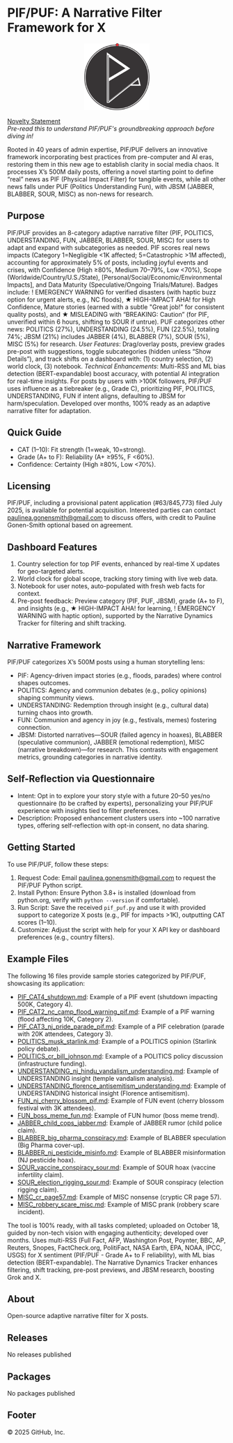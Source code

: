 # PIF/PUF: A Narrative Filter Framework for X

<p align="center">
  <a href="README.md" target="_blank">
    <img src="PIF_PUF_Wynn_Logo.png" width="150" alt="PIF/PUF Logo"/>
  </a>
</p>

[Novelty Statement](./NOVELTY_STATEMENT.md)  
*Pre-read this to understand PIF/PUF's groundbreaking approach before diving in!*

Rooted in 40 years of admin expertise, PIF/PUF delivers an innovative framework incorporating best practices from pre-computer and AI eras, restoring them in this new age to establish clarity in social media chaos. It processes X’s 500M daily posts, offering a novel starting point to define “real” news as PIF (Physical Impact Filter) for tangible events, while all other news falls under PUF (Politics Understanding Fun), with JBSM (JABBER, BLABBER, SOUR, MISC) as non-news for research.

## Purpose
PIF/PUF provides an 8-category adaptive narrative filter (PIF, POLITICS, UNDERSTANDING, FUN, JABBER, BLABBER, SOUR, MISC) for users to adapt and expand with subcategories as needed. PIF scores real news impacts (Category 1=Negligible <1K affected; 5=Catastrophic >1M affected), accounting for approximately 5% of posts, including joyful events and crises, with Confidence (High ≥80%, Medium 70–79%, Low <70%), Scope (Worldwide/Country/U.S./State), [Personal/Social/Economic/Environmental Impacts], and Data Maturity (Speculative/Ongoing Trials/Mature). Badges include: ! EMERGENCY WARNING for verified disasters (with haptic buzz option for urgent alerts, e.g., NC floods), ★ HIGH-IMPACT AHA! for High Confidence, Mature stories (earned with a subtle "Great job!" for consistent quality posts), and ★ MISLEADING with “BREAKING: Caution” (for PIF, unverified within 6 hours, shifting to SOUR if untrue). PUF categorizes other news: POLITICS (27%), UNDERSTANDING (24.5%), FUN (22.5%), totaling 74%; JBSM (21%) includes JABBER (4%), BLABBER (7%), SOUR (5%), MISC (5%) for research. *User Features*: Drag/overlay posts, preview grades pre-post with suggestions, toggle subcategories (hidden unless “Show Details”), and track shifts on a dashboard with: (1) country selection, (2) world clock, (3) notebook. *Technical Enhancements*: Multi-RSS and ML bias detection (BERT-expandable) boost accuracy, with potential AI integration for real-time insights. For posts by users with >100K followers, PIF/PUF uses influence as a tiebreaker (e.g., Grade C), prioritizing PIF, POLITICS, UNDERSTANDING, FUN if intent aligns, defaulting to JBSM for harm/speculation. Developed over months, 100% ready as an adaptive narrative filter for adaptation.

## Quick Guide
- CAT (1–10): Fit strength (1=weak, 10=strong).
- Grade (A+ to F): Reliability (A+ ≥95%, F <60%).
- Confidence: Certainty (High ≥80%, Low <70%).

## Licensing
PIF/PUF, including a provisional patent application (#63/845,773) filed July 2025, is available for potential acquisition. Interested parties can contact paulinea.gonensmith@gmail.com to discuss offers, with credit to Pauline Gonen-Smith optional based on agreement.

## Dashboard Features
1. Country selection for top PIF events, enhanced by real-time X updates for geo-targeted alerts.
2. World clock for global scope, tracking story timing with live web data.
3. Notebook for user notes, auto-populated with fresh web facts for context.
4. Pre-post feedback: Preview category (PIF, PUF, JBSM), grade (A+ to F), and insights (e.g., ★ HIGH-IMPACT AHA! for learning, ! EMERGENCY WARNING with haptic option), supported by the Narrative Dynamics Tracker for filtering and shift tracking.

## Narrative Framework
PIF/PUF categorizes X’s 500M posts using a human storytelling lens:
- PIF: Agency-driven impact stories (e.g., floods, parades) where control shapes outcomes.
- POLITICS: Agency and communion debates (e.g., policy opinions) shaping community views.
- UNDERSTANDING: Redemption through insight (e.g., cultural data) turning chaos into growth.
- FUN: Communion and agency in joy (e.g., festivals, memes) fostering connection.
- JBSM: Distorted narratives—SOUR (failed agency in hoaxes), BLABBER (speculative communion), JABBER (emotional redemption), MISC (narrative breakdown)—for research. This contrasts with engagement metrics, grounding categories in narrative identity.

## Self-Reflection via Questionnaire
- Intent: Opt in to explore your story style with a future 20–50 yes/no questionnaire (to be crafted by experts), personalizing your PIF/PUF experience with insights tied to filter preferences.
- Description: Proposed enhancement clusters users into ~100 narrative types, offering self-reflection with opt-in consent, no data sharing.

## Getting Started
To use PIF/PUF, follow these steps:
1. Request Code: Email paulinea.gonensmith@gmail.com to request the PIF/PUF Python script.
2. Install Python: Ensure Python 3.8+ is installed (download from python.org, verify with `python --version` if comfortable).
3. Run Script: Save the received `pif_puf.py` and use it with provided support to categorize X posts (e.g., PIF for impacts >1K), outputting CAT scores (1–10).
4. Customize: Adjust the script with help for your X API key or dashboard preferences (e.g., country filters).

## Example Files
The following 16 files provide sample stories categorized by PIF/PUF, showcasing its application:
- [PIF_CAT4_shutdown.md](./PIF_CAT4_shutdown.md): Example of a PIF event (shutdown impacting 500K, Category 4).
- [PIF_CAT2_nc_camp_flood_warning_pif.md](./PIF_CAT2_nc_camp_flood_warning_pif.md): Example of a PIF warning (flood affecting 10K, Category 2).
- [PIF_CAT3_nj_pride_parade_pif.md](./PIF_CAT3_nj_pride_parade_pif.md): Example of a PIF celebration (parade with 20K attendees, Category 3).
- [POLITICS_musk_starlink.md](./POLITICS_musk_starlink.md): Example of a POLITICS opinion (Starlink policy debate).
- [POLITICS_cr_bill_johnson.md](./POLITICS_cr_bill_johnson.md): Example of a POLITICS policy discussion (infrastructure funding).
- [UNDERSTANDING_nj_hindu_vandalism_understanding.md](./UNDERSTANDING_nj_hindu_vandalism_understanding.md): Example of UNDERSTANDING insight (temple vandalism analysis).
- [UNDERSTANDING_florence_antisemitism_understanding.md](./UNDERSTANDING_florence_antisemitism_understanding.md): Example of UNDERSTANDING historical insight (Florence antisemitism).
- [FUN_nj_cherry_blossom_pif.md](./FUN_nj_cherry_blossom_pif.md): Example of FUN event (cherry blossom festival with 3K attendees).
- [FUN_boss_meme_fun.md](./FUN_boss_meme_fun.md): Example of FUN humor (boss meme trend).
- [JABBER_child_cops_jabber.md](./JABBER_child_cops_jabber.md): Example of JABBER rumor (child police claim).
- [BLABBER_big_pharma_conspiracy.md](./BLABBER_big_pharma_conspiracy.md): Example of BLABBER speculation (Big Pharma cover-up).
- [BLABBER_nj_pesticide_misinfo.md](./BLABBER_nj_pesticide_misinfo.md): Example of BLABBER misinformation (NJ pesticide hoax).
- [SOUR_vaccine_conspiracy_sour.md](./SOUR_vaccine_conspiracy_sour.md): Example of SOUR hoax (vaccine infertility claim).
- [SOUR_election_rigging_sour.md](./SOUR_election_rigging_sour.md): Example of SOUR conspiracy (election rigging claim).
- [MISC_cr_page57.md](./MISC_cr_page57.md): Example of MISC nonsense (cryptic CR page 57).
- [MISC_robbery_scare_misc.md](./MISC_robbery_scare_misc.md): Example of MISC prank (robbery scare incident).

The tool is 100% ready, with all tasks completed; uploaded on October 18, guided by non-tech vision with engaging authenticity; developed over months. Uses multi-RSS (Full Fact, AFP, Washington Post, Poynter, BBC, AP, Reuters, Snopes, FactCheck.org, PolitiFact, NASA Earth, EPA, NOAA, IPCC, USGS) for X sentiment (PIF/PUF - Grade A+ to F reliability), with ML bias detection (BERT-expandable). The Narrative Dynamics Tracker enhances filtering, shift tracking, pre-post previews, and JBSM research, boosting Grok and X.

## About
Open-source adaptive narrative filter for X posts.

## Releases
No releases published

## Packages
No packages published

## Footer
© 2025 GitHub, Inc.
